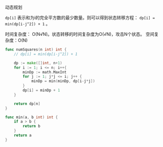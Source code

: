 动态规划

`dp[i]`  表示和为i的完全平方数的最少数量。则可以得到状态转移方程： `dp[i] = min(dp[i-j^2]) + 1` 。

时间复杂度： O(N√N)。状态转移的时间复杂度为O(√N)，攻击N个状态。
空间复杂度：O(N)


```Go
func numSquares(n int) int {
    // dp[i] = min(dp[i-j^2]) + 1

    dp := make([]int, n+1)
    for i := 1; i <= n; i++{
        minDp := math.MaxInt
        for j := 1; j*j <= i; j++ {
            minDp = min(minDp, dp[i-j*j])
        }
        dp[i] = minDp + 1
    }

    return dp[n]
}

func min(a, b int) int {
    if a > b {
        return b
    }
    return a
}
```